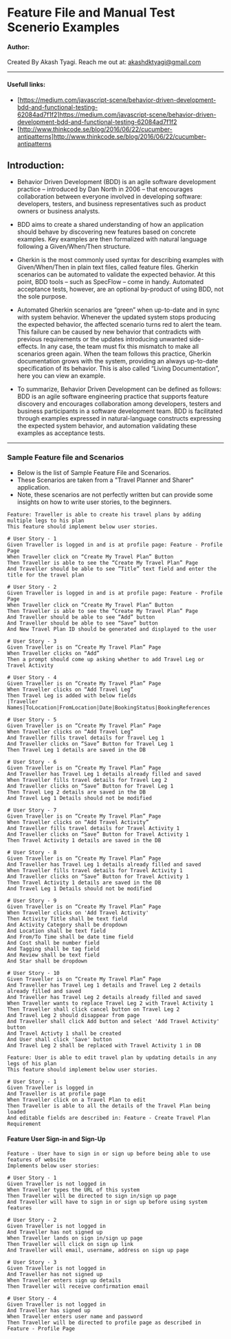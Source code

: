 # Feature File and Manual Test Scenerio Examples

#### Author: 
Created By Akash Tyagi. Reach me out at: akashdktyagi@gmail.com

---
#### Usefull links:
* [https://medium.com/javascript-scene/behavior-driven-development-bdd-and-functional-testing-62084ad7f1f2]https://medium.com/javascript-scene/behavior-driven-development-bdd-and-functional-testing-62084ad7f1f2
* [http://www.thinkcode.se/blog/2016/06/22/cucumber-antipatterns]http://www.thinkcode.se/blog/2016/06/22/cucumber-antipatterns

## Introduction: 

* Behavior Driven Development (BDD) is an agile software development practice – introduced by Dan North in 2006 – that encourages collaboration between everyone involved in developing software: developers, testers, and business representatives such as product owners or business analysts.

* BDD aims to create a shared understanding of how an application should behave by discovering new features based on concrete examples. Key examples are then formalized with natural language following a Given/When/Then structure.

* Gherkin is the most commonly used syntax for describing examples with Given/When/Then in plain text files, called feature files. Gherkin scenarios can be automated to validate the expected behavior. At this point, BDD tools – such as SpecFlow – come in handy. Automated acceptance tests, however, are an optional by-product of using BDD, not the sole purpose.

* Automated Gherkin scenarios are “green” when up-to-date and in sync with system behavior. Whenever the updated system stops producing the expected behavior, the affected scenario turns red to alert the team. This failure can be caused by new behavior that contradicts with previous requirements or the updates introducing unwanted side-effects. In any case, the team must fix this mismatch to make all scenarios green again. When the team follows this practice, Gherkin documentation grows with the system, providing an always up-to-date specification of its behavior. This is also called “Living Documentation”, here you can view an example.

* To summarize, Behavior Driven Development can be defined as follows: BDD is an agile software engineering practice that supports feature discovery and encourages collaboration among developers, testers and business participants in a software development team. BDD is facilitated through examples expressed in natural-language constructs expressing the expected system behavior, and automation validating these examples as acceptance tests.

---
### Sample Feature file and Scenarios
* Below is the list of Sample Feature File and Scenarios. 
* These Scenarios are taken from a "Travel Planner and Sharer" application.
* Note, these scenarios are not perfectly written but can provide some insights on how to write user stories, to the beginners.

```gherkin
Feature: Traveller is able to create his travel plans by adding multiple legs to his plan
This feature should implement below user stories.

# User Story - 1
Given Traveller is logged in and is at profile page: Feature - Profile Page 
When Traveller click on “Create My Travel Plan” Button
Then Traveller is able to see the “Create My Travel Plan” Page
And Traveller should be able to see ”Title” text field and enter the title for the travel plan

# User Story - 2
Given Traveller is logged in and is at profile page: Feature - Profile Page 
When Traveller click on “Create My Travel Plan” Button
Then Traveller is able to see the “Create My Travel Plan” Page
And Traveller should be able to see “Add” button
And Traveller should be able to see “Save” button
And New Travel Plan ID should be generated and displayed to the user

# User Story - 3
Given Traveller is on “Create My Travel Plan” Page
When Traveller clicks on “Add” 
Then a prompt should come up asking whether to add Travel Leg or Travel Activity

# User Story - 4
Given Traveller is on “Create My Travel Plan” Page
When Traveller clicks on “Add Travel Leg”
Then Travel Leg is added with below fields
|Traveller Names|ToLocation|FromLocation|Date|BookingStatus|BookingReferences

# User Story - 5
Given Traveller is on “Create My Travel Plan” Page
When Traveller clicks on “Add Travel Leg”
And Traveller fills travel details for Travel Leg 1
And Traveller clicks on “Save” Button for Travel Leg 1
Then Travel Leg 1 details are saved in the DB

# User Story - 6
Given Traveller is on “Create My Travel Plan” Page
And Traveller has Travel Leg 1 details already filled and saved
When Traveller fills travel details for Travel Leg 2
And Traveller clicks on “Save” Button for Travel Leg 1
Then Travel Leg 2 details are saved in the DB
And Travel Leg 1 Details should not be modified

# User Story - 7
Given Traveller is on “Create My Travel Plan” Page
When Traveller clicks on “Add Travel Activity”
And Traveller fills travel details for Travel Activity 1
And Traveller clicks on “Save” Button for Travel Activity 1
Then Travel Activity 1 details are saved in the DB

# User Story - 8
Given Traveller is on “Create My Travel Plan” Page
And Traveller has Travel Leg 1 details already filled and saved
When Traveller fills travel details for Travel Activity 1
And Traveller clicks on “Save” Button for Travel Activity 1
Then Travel Activity 1 details are saved in the DB
And Travel Leg 1 Details should not be modified

# User Story - 9
Given Traveller is on “Create My Travel Plan” Page
When Traveller clicks on 'Add Travel Activity'
Then Activity Title shall be text field
And Activity Category shall be dropdown
And Location shall be text field
And From/To Time shall be date time field
And Cost shall be number field
And Tagging shall be tag field
And Review shall be text field
And Star shall be dropdown

# User Story - 10
Given Traveller is on “Create My Travel Plan” Page
And Traveller has Travel Leg 1 details and Travel Leg 2 details already filled and saved
And Traveller has Travel Leg 2 details already filled and saved
When Traveller wants to replace Travel Leg 2 with Travel Activity 1
Then Traveller shall click cancel button on Travel Leg 2
And Travel Leg 2 should disappear from page
And Traveller shall click Add button and select 'Add Travel Activity' button
And Travel Activty 1 shall be created
And User shall click 'Save' button
And Travel Leg 2 shall be replaced with Travel Activity 1 in DB

```

```gherkin
Feature: User is able to edit travel plan by updating details in any legs of his plan
This feature should implement below user stories.

# User Story - 1
Given Traveller is logged in
And Traveller is at profile page
When Traveller click on a Travel Plan to edit
Then Traveller is able to all the details of the Travel Plan being loaded
And editable fields are described in: Feature - Create Travel Plan Requirement 
```

#### Feature User Sign-in and Sign-Up
```gherkin
Feature - User have to sign in or sign up before being able to use features of website
Implements below user stories:

# User Story - 1
Given Traveller is not logged in
When Traveller types the URL of this system
Then Traveller will be directed to sign in/sign up page
And Traveller will have to sign in or sign up before using system features

# User Story - 2
Given Traveller is not logged in
And Traveller has not signed up
When Traveller lands on sign in/sign up page
Then Traveller will click on sign up link
And Traveller will email, username, address on sign up page 

# User Story - 3
Given Traveller is not logged in
And Traveller has not signed up
When Traveller enters sign up details
Then Traveller will receive confirmation email

# User Story - 4
Given Traveller is not logged in
And Traveller has signed up
When Traveller enters user name and password
Then Traveller will be directed to profile page as described in Feature - Profile Page 
```
